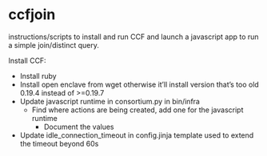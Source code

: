 # ccfjoin
instructions/scripts to install and run CCF and launch a javascript app to run a simple join/distinct query. 



Install CCF:
- Install ruby
- Install open enclave from wget otherwise it’ll install version that’s too old 0.19.4 instead of >=0.19.7
- Update javascript runtime in consortium.py  in bin/infra
    - Find where actions are being created, add one for the javascript runtime
        - Document the values
- Update idle_connection_timeout in config.jinja template used to extend the timeout beyond 60s

